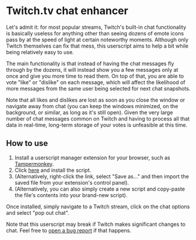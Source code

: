 # Twitch.tv chat enhancer

Let's admit it: for most popular streams, Twitch's built-in chat functionality is basically useless for anything other than seeing dozens of emote icons pass by at the speed of light at certain noteworthy moments. Although only Twitch themselves can fix that mess, this userscript aims to help a bit while being relatively easy to use.

The main functionality is that instead of having the chat messages fly through by the dozens, it will instead show you a few messages only at once and give you more time to read them. On top of that, you are able to vote "like" or "dislike" on each message, which will affect the likelihood of more messages from the same user being selected for next chat snapshots.

Note that all likes and dislikes are lost as soon as you close the window or navigate away from chat (you can keep the windows minimized, on the background, or similar, as long as it's still open). Given the very large number of chat messages common on Twitch and having to process all that data in real-time, long-term storage of your votes is unfeasible at this time.

## How to use

1. Install a userscript manager extension for your browser, such as [Tampermonkey](http://www.tampermonkey.net/).
2. Click [here](https://github.com/tukkek/twitch-chat-enhancer/raw/master/Twitch%20chat%20enhancer.user.js) and install the script.
3. (Alternatively, right-click the link, select "Save as..." and then import the saved file from your extension's control panel).
4. (Alternatively, you can also simply create a new script and copy-paste the file's contents into your brand-new script).

Once installed, simply navigate to a Twitch stream, click on the chat options and select "pop out chat".

Note that this userscript may break if Twitch makes significant changes to chat. Feel free to [open a bug report](https://github.com/tukkek/twitch-chat-enhancer/issues/new) if that happens.
